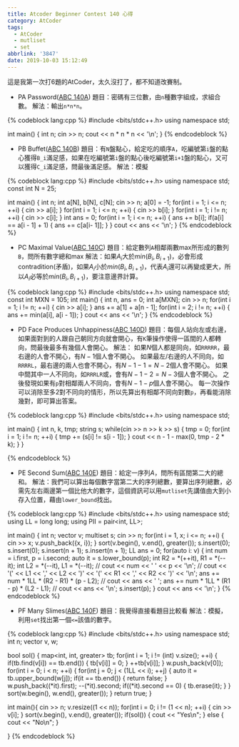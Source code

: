 ```yaml
---
title: Atcoder Beginner Contest 140 心得
category: AtCoder
tags:
  - AtCoder
  - mutliset
  - set
abbrlink: '3847'
date: 2019-10-03 15:12:49
---
```

這是我第一次打6題的AtCoder，太久沒打了，都不知道改賽制。
<!-- more -->
* PA Password([ABC 140A](https://atcoder.jp/contests/abc140/tasks/abc140_a))
題目：密碼有三位數，由`n`種數字組成，求組合數。
解法：輸出`n*n*n`。

{% codeblock lang:cpp %}
#include <bits/stdc++.h>
using namespace std;
 
int main()
{
    int n;
    cin >> n;
    cout << n * n * n << '\n';
}
{% endcodeblock %}

* PB Buffet([ABC 140B](https://atcoder.jp/contests/abc140/tasks/abc140_b))
題目：有`N`盤點心，給定吃的順序`A`，吃編號第`i`盤的點心獲得`B_i`滿足感，如果在吃編號第`i`盤的點心後吃編號第`i+1`盤的點心，又可以獲得`C_i`滿足感，問最後滿足感。
解法：模擬

{% codeblock lang:cpp %}
#include <bits/stdc++.h>
using namespace std;
const int N = 25;

int main()
{
    int n;
    int a[N], b[N], c[N];
    cin >> n;
    a[0] = -1;
    for(int i = 1; i <= n; ++i)
    {
        cin >> a[i];
    }
    for(int i = 1; i <= n; ++i)
    {
        cin >> b[i];
    }
    for(int i = 1; i != n; ++i)
    {
        cin >> c[i];
    }
    int ans = 0;
    for(int i = 1; i <= n; ++i)
    {
        ans += b[i];
        if(a[i] == a[i - 1] + 1)
        {
            ans += c[a[i- 1]];
        }
    }
    cout << ans << '\n';
}
{% endcodeblock %}

* PC Maximal Value([ABC 140C](https://atcoder.jp/contests/abc140/tasks/abc140_c))
題目：給定數列`A`相鄰兩數max所形成的數列`B`，問所有數字總和max
解法：如果$A_i$大於$min(B_i, B_{i + 1})$，必會形成contradition(矛盾)，如果$A_i$小於$min(B_i, B_{i + 1})$，代表$A_i$還可以再變成更大，所以$A_i$必等於$min(B_i, B_{i + 1})$，要注意邊界計算。

{% codeblock lang:cpp %}
#include <bits/stdc++.h>
using namespace std;
const int MXN = 105;
int main()
{
    int n, ans = 0;
    int a[MXN];
    cin >> n;
    for(int i = 1; i != n; ++i)
    {
        cin >> a[i];
    }
    ans += a[1] + a[n - 1];
    for(int i = 2; i != n; ++i)
    {
        ans += min(a[i], a[i - 1]);
    }
    cout << ans << '\n';
}
{% endcodeblock %}

* PD Face Produces Unhappiness([ABC 140D](https://atcoder.jp/contests/abc140/tasks/abc140_d))
題目：每個人站向左或右邊，如果面對到的人跟自己朝同方向就會開心，有`K`筆操作使得一區間的人都轉向，問最後最多有幾個人會開心。
解法：
如果$N$個人都是同向，如`RRRRR`，最右邊的人會不開心，有$N - 1$個人會不開心。
如果最左/右邊的人不同向，如`RRRRL`，最右邊的兩人也會不開心，有$N - 1 - 1 = N - 2$個人會不開心。
如果中間其中一人不同向，如`RRRLR`或，會有$N - 1 - 2 = N - 3$個人會不開心。
之後發現如果有`p`對相鄰兩人不同向，會有$N - 1 - p$個人會不開心。
每一次操作可以消除至多2對不同向的情形，所以先算出有相鄰不同向對數`p`，再看能消除幾對，即可算出答案。

{% codeblock lang:cpp %}
#include <bits/stdc++.h>
using namespace std;

int main()
{
    int n, k, tmp;
    string s;
    while(cin >> n >> k >> s)
    {
        tmp = 0;
        for(int i = 1; i != n; ++i)
        {
            tmp += (s[i] != s[i - 1]);
        }
        cout << n - 1  - max(0, tmp - 2 * k);
    }
}

{% endcodeblock %}

* PE Second Sum([ABC 140E](https://atcoder.jp/contests/abc140/tasks/abc140_e))
題目：給定一序列$A$，問所有區間第二大的總和。
解法：我們可以算出每個數字當第二大的序列總數，要算出序列總數，必需先左右兩邊第一個比他大的數字，這個資訊可以用`mutliset`先講值由大到小存入位置，藉由`lower_bound`找出。

{% codeblock lang:cpp %}
#include <bits/stdc++.h>
using namespace std;
using LL = long long;
using PII = pair<int, LL>;

int main()
{
    int n;
    vector<PII> v;
    multiset<int> s;
    cin >> n;
    for(int i = 1, x; i <= n; ++i)
    {
        cin >> x;
        v.push_back({x, i});
    }
    sort(v.begin(), v.end(), greater<PII>());
    s.insert(0); s.insert(0);
    s.insert(n + 1); s.insert(n + 1);
    LL ans = 0;
    for(auto i: v)
    {
        int num = i.first, p = i.second;
        auto it = s.lower_bound(p);
        int R2 = *(++it), R1 = *(--it);
        int L2 = *(--it), L1 = *(--it);
        // cout << num << ' ' << p << '\n';
        // cout << '(' << L1 << ',' << L2 << ')' << '(' << R1 << ',' << R2 << ')' << '\n';
        ans += num * 1LL * (R2 - R1) * (p - L2);
        // cout << ans << ' ';
        ans += num * 1LL * (R1 - p) * (L2 - L1);
        // cout << ans << '\n';
        s.insert(p);
    }
    cout << ans << '\n';
}
{% endcodeblock %}

* PF Many Slimes([ABC 140F](https://atcoder.jp/contests/abc140/tasks/abc140_f))
題目：我覺得直接看題目比較看
解法：模擬，利用`set`找出第一個`<=`該值的數字。

{% codeblock lang:cpp %}
#include <bits/stdc++.h>
using namespace std;
int n;
vector<int> v, w;

bool sol()
{
    map<int, int, greater<int>> tb;
    for(int i = 1; i != (int) v.size(); ++i)
    {
        if(tb.find(v[i]) == tb.end())
        {
            tb[v[i]] = 0;
        }
        ++tb[v[i]];
    }
    w.push_back(v[0]);
    for(int i = 0; i < n; ++i)
    {
        for(int j = 0; j < (1LL << i); ++j)
        {
            auto it = tb.upper_bound(w[j]);
            if(it == tb.end())
            {
                return false;
            }
            w.push_back((*it).first);
            --(*it).second;
            if((*it).second == 0)
            {
                tb.erase(it);
            }
        }
        sort(w.begin(), w.end(), greater<int>());
    }
    return true;
}

int main(){
    cin >> n;
    v.resize((1 << n));
    for(int i = 0; i != (1 << n); ++i)
    {
        cin >> v[i];
    }
    sort(v.begin(), v.end(), greater<int>());
    if(sol())
    {
        cout << "Yes\n";
    }
    else
    {
        cout << "No\n";
    }   
    
}
{% endcodeblock %}
